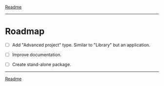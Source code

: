 [Readme](README.md)

---


# Roadmap


- [ ] Add "Advanced project" type. Similar to "Library" but an application.
- [ ] Improve documentation.
- [ ] Create stand-alone package.


---

[Readme](README.md)
